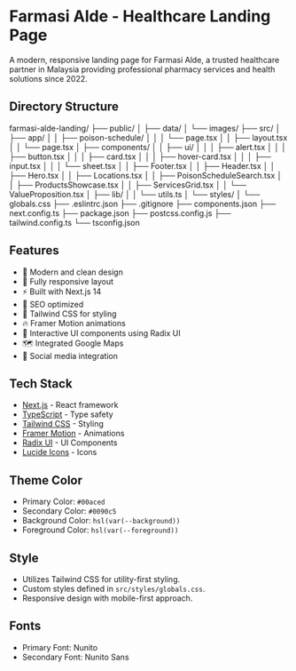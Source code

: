 # Farmasi Alde - Healthcare Landing Page

A modern, responsive landing page for Farmasi Alde, a trusted healthcare partner in Malaysia providing professional pharmacy services and health solutions since 2022.

## Directory Structure
farmasi-alde-landing/
├── public/
│ ├── data/
│ └── images/
├── src/
│ ├── app/
│ │ ├── poison-schedule/
│ │ │ └── page.tsx
│ │ ├── layout.tsx
│ │ └── page.tsx
│ ├── components/
│ │ ├── ui/
│ │ │ ├── alert.tsx
│ │ │ ├── button.tsx
│ │ │ ├── card.tsx
│ │ │ ├── hover-card.tsx
│ │ │ ├── input.tsx
│ │ │ └── sheet.tsx
│ │ ├── Footer.tsx
│ │ ├── Header.tsx
│ │ ├── Hero.tsx
│ │ ├── Locations.tsx
│ │ ├── PoisonScheduleSearch.tsx
│ │ ├── ProductsShowcase.tsx
│ │ ├── ServicesGrid.tsx
│ │ └── ValueProposition.tsx
│ ├── lib/
│ │ └── utils.ts
│ └── styles/
│ └── globals.css
├── .eslintrc.json
├── .gitignore
├── components.json
├── next.config.ts
├── package.json
├── postcss.config.js
├── tailwind.config.ts
└── tsconfig.json

## Features

- 🎨 Modern and clean design
- 📱 Fully responsive layout
- ⚡ Built with Next.js 14
- 🎯 SEO optimized
- 💨 Tailwind CSS for styling
- 🔥 Framer Motion animations
- 🎪 Interactive UI components using Radix UI
- 🗺️ Integrated Google Maps
- 🔗 Social media integration

## Tech Stack

- [Next.js](https://nextjs.org/) - React framework
- [TypeScript](https://www.typescriptlang.org/) - Type safety
- [Tailwind CSS](https://tailwindcss.com/) - Styling
- [Framer Motion](https://www.framer.com/motion/) - Animations
- [Radix UI](https://www.radix-ui.com/) - UI Components
- [Lucide Icons](https://lucide.dev/) - Icons

## Theme Color

- Primary Color: `#00aced`
- Secondary Color: `#0090c5`
- Background Color: `hsl(var(--background))`
- Foreground Color: `hsl(var(--foreground))`

## Style

- Utilizes Tailwind CSS for utility-first styling.
- Custom styles defined in `src/styles/globals.css`.
- Responsive design with mobile-first approach.

## Fonts

- Primary Font: Nunito
- Secondary Font: Nunito Sans
